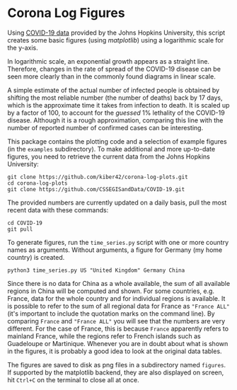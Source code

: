 # Corona Log Figures

Using [COVID-19 data](https://github.com/CSSEGISandData/COVID-19/tree/master/csse_covid_19_data/csse_covid_19_time_series "Github page from which tables with virus data in csv format can be downloaded") provided by the Johns Hopkins University, this script creates some basic figures (using *matplotlib*) using a logarithmic scale for the y-axis.

In logarithmic scale, an exponential growth appears as a straight line.  Therefore, changes in the rate of spread of the COVID-19 disease can be seen more clearly than in the commonly found diagrams in linear scale.

A simple estimate of the actual number of infected people is obtained by shifting the most reliable number (the number of deaths) back by 17 days, which is the approximate time it takes from infection to death.  It is scaled up by a factor of 100, to account for the *guessed* 1% lethality of the COVID-19 disease.  Although it is a rough approximation, comparing this line with the number of reported number of confirmed cases can be interesting.

This package contains the plotting code and a selection of example figures (in the `examples` subdirectory).  To make additional and more up-to-date figures, you need to retrieve the current data from the Johns Hopkins University:
```
git clone https://github.com/kiber42/corona-log-plots.git
cd corona-log-plots
git clone https://github.com/CSSEGISandData/COVID-19.git
```

The provided numbers are currently updated on a daily basis, pull the most recent data with these commands:
```
cd COVID-19
git pull
```

To generate figures, run the `time_series.py` script with one or more country names as arguments.  Without arguments, a figure for Germany (my home country) is created.
```
python3 time_series.py US "United Kingdom" Germany China
```

Since there is no data for China as a whole available, the sum of all available regions in China will be computed and shown.  For some countries, e.g. France, data for the whole country and for individual regions is available.  It is possible to refer to the sum of all regional data for France as `"France ALL"` (it's important to include the quotation marks on the command line).  By comparing `France` and `"France ALL"` you will see that the numbers are very different.  For the case of France, this is because `France` apparently refers to mainland France, while the regions refer to French islands such as Guadeloupe or Martinique.  Whenever you are in doubt about what is shown in the figures, it is probably a good idea to look at the original data tables.

The figures are saved to disk as png files in a subdirectory named `figures`.  If supported by the matplotlib backend, they are also displayed on screen, hit `Ctrl+C` on the terminal to close all at once.
